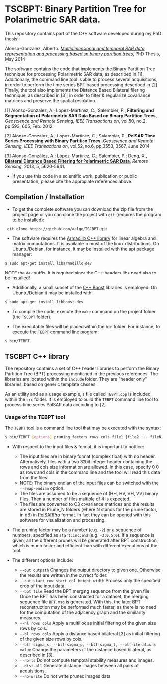 TSCBPT: Binary Partition Tree for Polarimetric SAR data.
========================================================

This repository contains part of the C++ software developed during my PhD thesis:

Alonso-Gonzalez, Alberto. [_Multidimensional and temporal SAR data representation and processing based on binary partition trees_](http://www.tdx.cat/handle/10803/146132), PhD Thesis, May 2014

The software contains the code that implements the Binary Partition Tree technique for processing Polarimetric SAR data, as described in [1].
Additionally, the command line tool is able to process several acquisitions, in order to perform the time series BPT-based processing described in [2].
Finally, the tool also implements the Distance Based Bilateral filering technique, as described in [3], in order to filter & regularize covariance matrices and preserve the spatial resolution.

[1] Alonso-Gonzalez, A.; Lopez-Martinez, C.; Salembier, P., **Filtering and Segmentation of Polarimetric SAR Data Based on Binary Partition Trees**, _Geoscience and Remote Sensing, IEEE Transactions on_, vol.50, no.2, pp.593, 605, Feb. 2012

[2] Alonso-Gonzalez, A.; Lopez-Martinez, C.; Salembier, P., **PolSAR Time Series Processing with Binary Partition Trees**, _Geoscience and Remote Sensing, IEEE Transactions on_, vol.52, no.6, pp.3553, 3567, June 2014

[3] Alonso-González, A.; López-Martínez, C.; Salembier, P.; Deng, X., [**Bilateral Distance Based Filtering for Polarimetric SAR Data**](http://www.mdpi.com/2072-4292/5/11/5620), _Remote Sensing_, 2013, 5, 5620-5641.

- If you use this code in a scientific work, publication or public presentation, please cite the appropiate references above.

Compilation / Installation
--------------------------

- To get the complete software you can download the zip file from the project page or you can clone the project with `git` (requires the program to be installed):

```
 git clone https://github.com/aalgo/TSCBPT.git
```

- The software requires the [Armadillo C++ library](http://arma.sourceforge.net/) for linear algebra and matrix computations. It is available in most of the linux distributions. On Ubuntu/Debian, for instance, it may be installed with the apt package manager:
```bash
$ sudo apt-get install libarmadillo-dev
```
NOTE the `dev` suffix. It is required since the C++ headers libs need also to be installed!

- Additionally, a small subset of the [C++ Boost](http://www.boost.org/) libraries is employed. On Ubuntu/Debian it may be installed with:
```bash
$ sudo apt-get install libboost-dev
```

- To compile the code, execute the `make` command on the project folder (the `TSCBPT` folder).

- The executable files will be placed within the `bin` folder. For instance, to execute the `TEBPT` command line program:
```bash
$ bin/TEBPT
```


TSCBPT C++ library
------------------

The repository contains a set of C++ header libraries to perform the Binary Partition Tree (BPT) processing mentioned in the previous references.
The libraries are located within the `include` folder.
They are "header only" libraries, based on generic template classes.

As an utility and as a usage example, a file called `TEBPT.cpp` is included within the `src` folder. It is employed to build the `TEBPT` command line tool to process time series PolSAR data according to [2].


### Usage of the TEBPT tool

The `TEBPT` tool is a command line tool that may be executed with the syntax:
```bash
$ bin/TEBPT [options] pruning_factors rows cols file1 [file2 ... fileN]
```
- With respect to the input files & format, it is important to nottice:
  * The input files are in binary format (complex float) with no header. Alternatively, files with a two 32bit integer header containing the rows and cols size information are allowed. In this case, specify 0 0 as rows and cols in the command line and the tool will read this data from the files.
  * NOTE: The binary endian of the input files can be switched with the `--swap-endian` option.
  * The files are assumed to be a sequence of (HH, HV, VH, VV) binary files. Then a number of files multiple of 4 is expected.
  * The files are converted to C3 covariance matrices and the results are stored in Prune_N folders (where N stands for the prune factor, in dB) in [PolSARPro](http://earth.eo.esa.int/polsarpro/) format. In fact they can be opened with this software for visualization and processing.

- The pruning factor may be a number (e.g. `-2`) or a sequence of numbers, specified as `start:inc:end` (e.g. `-3:0.5:0`). If a sequence is given, all the different prunes will be generated after BPT construction, which is much faster and efficient than with different executions of the tool.
- The different options include:
  * `--out outpath` Changes the output directory to given one. Otherwise the results are written in the currect folder.
  * `--cut start_row start_col height width`   Process only the specified crop of the input data.
  * `--bpt file` Read the BPT merging sequence from the given file. Once the BPT has been constructed for a dataset, the merging sequence file `BPT.msq` is generated. With this, the later BPT reconstruction may be performed much faster, as there is no need for the computation of the adjacency graph and the similarity measures.
  * `--nl rows cols` Apply a multillok as initial filtering of the given size rows by cols.
  * `--bl rows cols` Apply a distance based bilateral [3] as initial filtering of the given size rows by cols.
  * `--blf-sigma_s, --blf-sigma_p, --blf-sigma_t, --blf-iterations value` Change the parameters of the distance based bilateral, as described in [3].
  * `--no-ts` Do not compute temporal stability measures and images.
  * `--dist-all` Generate distance images between all pairs of acquisitions.
  * `--no-write` Do not write pruned images data
